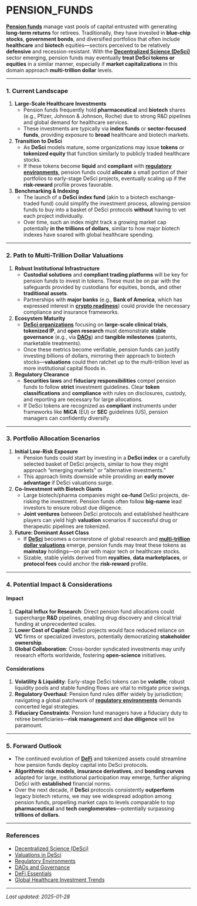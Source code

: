 # PENSION\_FUNDS

[**Pension funds**](PENSION_FUNDS.md) manage vast pools of capital entrusted with generating **long-term returns** for retirees. Traditionally, they have invested in **blue-chip stocks**, **government bonds**, and diversified portfolios that often include **healthcare** and **biotech** equities—sectors perceived to be relatively **defensive** and recession-resistant. With the [**Decentralized Science (DeSci)**](DESCI.md) sector emerging, pension funds may eventually **treat DeSci tokens or equities** in a similar manner, especially if **market capitalizations** in this domain approach **multi-trillion dollar** levels.

***

### 1. Current Landscape

1. **Large-Scale Healthcare Investments**
   * Pension funds frequently hold **pharmaceutical** and **biotech** shares (e.g., Pfizer, Johnson & Johnson, Roche) due to strong R\&D pipelines and global demand for healthcare services.
   * These investments are typically via **index funds** or **sector-focused funds**, providing exposure to **broad** healthcare and biotech markets.
2. **Transition to DeSci**
   * As **DeSci** models mature, some organizations may issue **tokens** or **tokenized equity** that function similarly to publicly traded healthcare stocks.
   * If these tokens become **liquid** and **compliant** with [**regulatory environments**](REGULATORY_ENVIRONMENTS.md), pension funds could **allocate** a small portion of their portfolios to early-stage DeSci projects, eventually scaling up if the **risk-reward** profile proves favorable.
3. **Benchmarking & Indexing**
   * The launch of a **DeSci index fund** (akin to a biotech exchange-traded fund) could simplify the investment process, allowing pension funds to buy into a basket of DeSci protocols **without** having to vet each project individually.
   * Over time, such an index might track a growing market cap potentially **in the trillions of dollars**, similar to how major biotech indexes have soared with global healthcare spending.

***

### 2. Path to Multi-Trillion Dollar Valuations

1. **Robust Institutional Infrastructure**
   * **Custodial solutions** and **compliant trading platforms** will be key for pension funds to invest in tokens. These must be on par with the safeguards provided by custodians for equities, bonds, and other **traditional assets**.
   * Partnerships with **major banks** (e.g., **Bank of America**, which has expressed interest in [**crypto readiness**](VALUATIONS.md)) could provide the necessary compliance and insurance frameworks.
2. **Ecosystem Maturity**
   * [**DeSci organizations**](CRISPR.md) focusing on **large-scale clinical trials**, **tokenized IP**, and **open research** must demonstrate **stable governance** (e.g., via [**DAOs**](DAOS.md)) and **tangible milestones** (patents, marketable treatments).
   * Once these metrics become verifiable, pension funds can justify investing billions of dollars, mirroring their approach to biotech stocks—**valuations** could then ratchet up to the multi-trillion level as more institutional capital floods in.
3. **Regulatory Clearance**
   * **Securities laws** and **fiduciary responsibilities** compel pension funds to follow **strict** investment guidelines. Clear **token classifications** and **compliance** with rules on disclosures, custody, and reporting are necessary for large allocations.
   * If DeSci tokens are recognized as **compliant** instruments under frameworks like **MiCA** (EU) or **SEC** guidelines (US), pension managers can confidently diversify.

***

### 3. Portfolio Allocation Scenarios

1. **Initial Low-Risk Exposure**
   * Pension funds could start by investing in a **DeSci index** or a carefully selected basket of DeSci projects, similar to how they might approach “emerging markets” or “alternative investments.”
   * This approach limits downside while providing an **early mover advantage** if DeSci valuations surge.
2. **Co-Investment with Biotech Giants**
   * Large biotech/pharma companies might **co-fund** DeSci projects, de-risking the investment. Pension funds often follow **big-name** lead investors to ensure robust due diligence.
   * **Joint ventures** between DeSci protocols and established healthcare players can yield high **valuation** scenarios if successful drug or therapeutic pipelines are tokenized.
3. **Future: Dominant Asset Class**
   * If [**DeSci**](DESCI.md) becomes a cornerstone of global research and [**multi-trillion dollar valuations**](VALUATIONS.md) emerge, pension funds may treat these tokens as **mainstay** holdings—on par with major tech or healthcare stocks.
   * Sizable, stable yields derived from **royalties**, **data marketplaces**, or **protocol fees** could anchor the **risk-reward** profile.

***

### 4. Potential Impact & Considerations

#### Impact

1. **Capital Influx for Research**: Direct pension fund allocations could supercharge **R\&D** pipelines, enabling drug discovery and clinical trial funding at unprecedented scales.
2. **Lower Cost of Capital**: DeSci projects would face reduced reliance on **VC** firms or specialized investors, potentially democratizing **stakeholder ownership**.
3. **Global Collaboration**: Cross-border syndicated investments may unify research efforts worldwide, fostering **open-science** initiatives.

#### Considerations

1. **Volatility & Liquidity**: Early-stage DeSci tokens can be **volatile**; robust liquidity pools and stable funding flows are vital to mitigate price swings.
2. **Regulatory Overhaul**: Pension fund rules differ widely by jurisdiction; navigating a global patchwork of [**regulatory environments**](REGULATORY_ENVIRONMENTS.md) demands concerted legal strategies.
3. **Fiduciary Constraints**: Pension fund managers have a fiduciary duty to retiree beneficiaries—**risk management** and **due diligence** will be paramount.

***

### 5. Forward Outlook

* The continued evolution of [**DeFi**](../CRYPTO/DEFI.md) and tokenized assets could streamline how pension funds deploy capital into DeSci protocols.
* **Algorithmic risk models**, **insurance derivatives**, and **bonding curves** adapted for large, institutional participation may emerge, further aligning DeSci with **established** financial norms.
* Over the next decade, if **DeSci** protocols consistently **outperform** legacy biotech returns, we may see widespread adoption among pension funds, propelling market caps to levels comparable to top **pharmaceutical** and **tech conglomerates**—potentially surpassing **trillions of dollars**.

***

### References

* [Decentralized Science (DeSci)](DESCI.md)
* [Valuations in DeSci](VALUATIONS.md)
* [Regulatory Environments](REGULATORY_ENVIRONMENTS.md)
* [DAOs and Governance](DAOS.md)
* [DeFi Essentials](../CRYPTO/DEFI.md)
* [Global Healthcare Investment Trends](https://en.wikipedia.org/wiki/Healthcare_industry#Investment_and_employment)

***

_Last updated: 2025-01-28_
